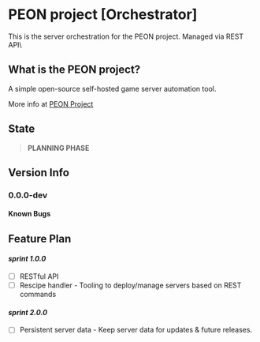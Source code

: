 <!-- ![PEON mascot](https://imgs.search.brave.com/ZoK5waLFsNp1-xE7_vK2RXFoYa5rNuS6rTzsPQC-4MM/rs:fit:247:204:1/g:ce/aHR0cHM6Ly9pLnJl/ZGQuaXQvNWszdnRn/MTNxc2ozMS5qcGc)
-->

# PEON project [Orchestrator]

This is the server orchestration for the PEON project. Managed via REST API\

## What is the PEON project?

A simple open-source self-hosted game server automation tool.

More info at [PEON Project](https://github.com/nox-noctua-consulting/peon)

## State

> **PLANNING PHASE**

## Version Info

### 0.0.0-dev

#### Known Bugs

## Feature Plan

#### *sprint 1.0.0*

- [ ] RESTful API 
- [ ] Rescipe handler - Tooling to deploy/manage servers based on REST commands

#### *sprint 2.0.0*

- [ ] Persistent server data - Keep server data for updates & future releases.
